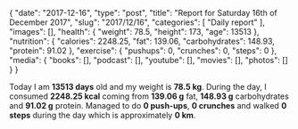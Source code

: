 {
    "date": "2017-12-16",
    "type": "post",
    "title": "Report for Saturday 16th of December 2017",
    "slug": "2017\/12\/16",
    "categories": [
        "Daily report"
    ],
    "images": [],
    "health": {
        "weight": 78.5,
        "height": 173,
        "age": 13513
    },
    "nutrition": {
        "calories": 2248.25,
        "fat": 139.06,
        "carbohydrates": 148.93,
        "protein": 91.02
    },
    "exercise": {
        "pushups": 0,
        "crunches": 0,
        "steps": 0
    },
    "media": {
        "books": [],
        "podcast": [],
        "youtube": [],
        "movies": [],
        "photos": []
    }
}

Today I am <strong>13513 days</strong> old and my weight is <strong>78.5 kg</strong>. During the day, I consumed <strong>2248.25 kcal</strong> coming from <strong>139.06 g</strong> fat, <strong>148.93 g</strong> carbohydrates and <strong>91.02 g</strong> protein. Managed to do <strong>0 push-ups</strong>, <strong>0 crunches</strong> and walked <strong>0 steps</strong> during the day which is approximately <strong>0 km</strong>.